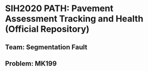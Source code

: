 # SIH2020 PATH: Pavement Assessment Tracking and Health (Official Repository)
## Team: Segmentation Fault
## Problem: MK199
